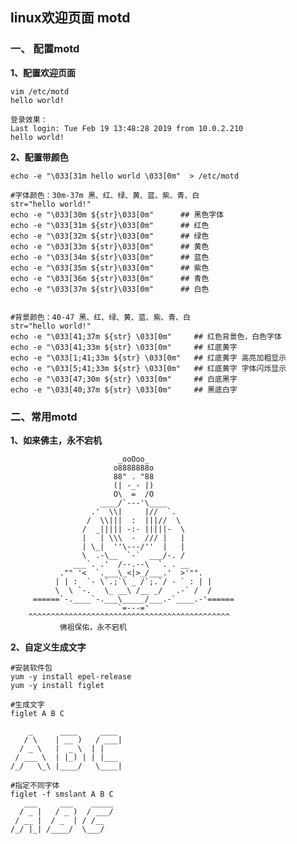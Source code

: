 ## linux欢迎页面 motd
### 一、 配置motd
    
**1、配置欢迎页面**

    vim /etc/motd
    hello world!
    
    登录效果：
    Last login: Tue Feb 19 13:48:28 2019 from 10.0.2.210
    hello world!
    
**2、配置带颜色**
    
    echo -e "\033[31m hello world \033[0m"  > /etc/motd
   
    #字体颜色：30m-37m 黑、红、绿、黄、蓝、紫、青、白
    str="hello world!"
    echo -e "\033[30m ${str}\033[0m"      ## 黑色字体
    echo -e "\033[31m ${str}\033[0m"      ## 红色
    echo -e "\033[32m ${str}\033[0m"      ## 绿色
    echo -e "\033[33m ${str}\033[0m"      ## 黄色
    echo -e "\033[34m ${str}\033[0m"      ## 蓝色
    echo -e "\033[35m ${str}\033[0m"      ## 紫色
    echo -e "\033[36m ${str}\033[0m"      ## 青色
    echo -e "\033[37m ${str}\033[0m"      ## 白色
    
    
    #背景颜色：40-47 黑、红、绿、黄、蓝、紫、青、白
    str="hello world!"
    echo -e "\033[41;37m ${str} \033[0m"     ## 红色背景色，白色字体
    echo -e "\033[41;33m ${str} \033[0m"     ## 红底黄字
    echo -e "\033[1;41;33m ${str} \033[0m"   ## 红底黄字 高亮加粗显示
    echo -e "\033[5;41;33m ${str} \033[0m"   ## 红底黄字 字体闪烁显示
    echo -e "\033[47;30m ${str} \033[0m"     ## 白底黑字
    echo -e "\033[40;37m ${str} \033[0m"     ## 黑底白字
    
    
### 二、常用motd
**1、如来佛主，永不宕机**

                            _ooOoo_  
                           o8888888o  
                           88" . "88  
                           (| -_- |)  
                           O\  =  /O  
                        ____/`---'\____  
                      .'  \\|     |//  `.  
                     /  \\|||  :  |||//  \  
                    /  _||||| -:- |||||-  \  
                    |   | \\\  -  /// |   |  
                    | \_|  ''\---/''  |   |  
                    \  .-\__  `-`  ___/-. /  
                  ___`. .'  /--.--\  `. . __  
               ."" '<  `.___\_<|>_/___.'  >'"".  
              | | :  `- \`.;`\ _ /`;.`/ - ` : | |  
              \  \ `-.   \_ __\ /__ _/   .-` /  /  
         ======`-.____`-.___\_____/___.-`____.-'======  
                            `=---='  
        ^^^^^^^^^^^^^^^^^^^^^^^^^^^^^^^^^^^^^^^^^^^^^  
		       佛祖保佑，永不宕机

**2、自定义生成文字**
    
    #安装软件包
    yum -y install epel-release
    yum -y install figlet
    
    #生成文字
    figlet A B C
    
        _      ____     ____ 
       / \    | __ )   / ___|
      / _ \   |  _ \  | |    
     / ___ \  | |_) | | |___ 
    /_/   \_\ |____/   \____|
    
    #指定不同字体
    figlet -f smslant A B C 
       ___     ___    _____
      / _ |   / _ )  / ___/
     / __ |  / _  | / /__  
    /_/ |_| /____/  \___/  
    
    

    